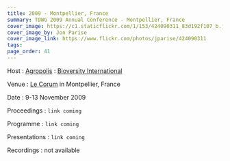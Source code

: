 ```yaml
---
title: 2009 - Montpellier, France
summary: TDWG 2009 Annual Conference - Montpellier, France
cover_image: https://c1.staticflickr.com/1/153/424090311_83d192f107_b.jpg
cover_image_by: Jon Parise
cover_image_link: https://www.flickr.com/photos/jparise/424090311
tags: 
page_order: 41
---
```


Host
: [Agropolis](http://www.agropolis.org/)
: [Bioversity International](https://www.bioversityinternational.org/)

Venue
: [Le Corum](http://www.montpellier-events.com/en/The-Corum/Presentation) in Montpellier, France

Date
: 9-13 November 2009

Proceedings
: `link coming`

Programme
: `link coming`

Presentations
: `link coming`

Recordings
: not available

